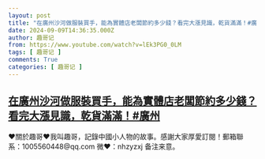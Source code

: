 ```yaml
---
layout: post
title: "在廣州沙河做服裝買手，能為實體店老闆節約多少錢？看完大漲見識，乾貨滿滿！#廣州"
date: 2024-09-09T14:36:35.000Z
author: 趣哥记
from: https://www.youtube.com/watch?v=lEk3PG0_0LM
tags: [ 趣哥记 ]
comments: True
categories: [ 趣哥记 ]
---
```

<!--1725892595000-->
[在廣州沙河做服裝買手，能為實體店老闆節約多少錢？看完大漲見識，乾貨滿滿！#廣州](https://www.youtube.com/watch?v=lEk3PG0_0LM)
------

<div>
♥關於趣哥♥我叫趣哥，記錄中國小人物的故事。感謝大家厚愛訂閱！郵箱聯系：1005560448@qq.com 微❤：nhzyzxj 备注来意。
</div>
